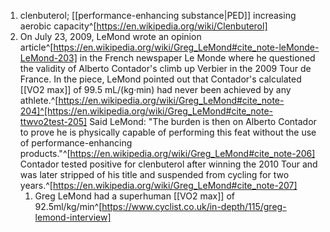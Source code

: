 1. clenbuterol; [[performance-enhancing substance|PED]] increasing aerobic capacity^[https://en.wikipedia.org/wiki/Clenbuterol]
2. On July 23, 2009, LeMond wrote an opinion article^[https://en.wikipedia.org/wiki/Greg_LeMond#cite_note-leMonde-LeMond-203] in the French newspaper Le Monde where he questioned the validity of Alberto Contador's climb up Verbier in the 2009 Tour de France. In the piece, LeMond pointed out that Contador's calculated [[VO2 max]] of 99.5 mL/(kg·min) had never been achieved by any athlete.^[https://en.wikipedia.org/wiki/Greg_LeMond#cite_note-204]^[https://en.wikipedia.org/wiki/Greg_LeMond#cite_note-ttwvo2test-205] Said LeMond: "The burden is then on Alberto Contador to prove he is physically capable of performing this feat without the use of performance-enhancing products."^[https://en.wikipedia.org/wiki/Greg_LeMond#cite_note-206] Contador tested positive for clenbuterol after winning the 2010 Tour and was later stripped of his title and suspended from cycling for two years.^[https://en.wikipedia.org/wiki/Greg_LeMond#cite_note-207]
	1. Greg LeMond had a superhuman [[VO2 max]] of 92.5ml/kg/min^[https://www.cyclist.co.uk/in-depth/115/greg-lemond-interview]
